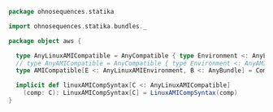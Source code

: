 
```scala
package ohnosequences.statika

import ohnosequences.statika.bundles._

package object aws {

  type AnyLinuxAMICompatible = AnyCompatible { type Environment <: AnyLinuxAMIEnvironment }
  // type AnyAMICompatible = AnyCompatible { type Environment <: AnyAMIEnvironment }
  type AMICompatible[E <: AnyLinuxAMIEnvironment, B <: AnyBundle] = Compatible[E,B]

  implicit def linuxAMICompSyntax[C <: AnyLinuxAMICompatible]
    (comp: C): LinuxAMICompSyntax[C] = LinuxAMICompSyntax(comp)
}

```




[main/scala/amis.scala]: amis.scala.md
[main/scala/package.scala]: package.scala.md